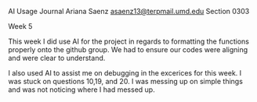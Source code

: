 AI Usage Journal
Ariana Saenz
asaenz13@terpmail.umd.edu
Section 0303

Week 5

This week I did use AI for the project in regards to formatting the functions properly onto the github group. We had to ensure our codes were aligning and were clear to understand. 

I also used AI to assist me on debugging in the excerices for this week. I was stuck on questions 10,19, and 20. I was messing up on simple things and was not noticing where I had messed up. 